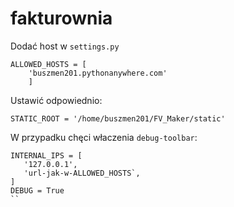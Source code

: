 # fakturownia

Dodać host w `settings.py`
```
ALLOWED_HOSTS = [
    'buszmen201.pythonanywhere.com'
    ]
```
Ustawić odpowiednio:
```
STATIC_ROOT = '/home/buszmen201/FV_Maker/static'
```

W przypadku chęci właczenia `debug-toolbar`:

```
INTERNAL_IPS = [
   '127.0.0.1',
   'url-jak-w-ALLOWED_HOSTS`,
]
DEBUG = True
``
